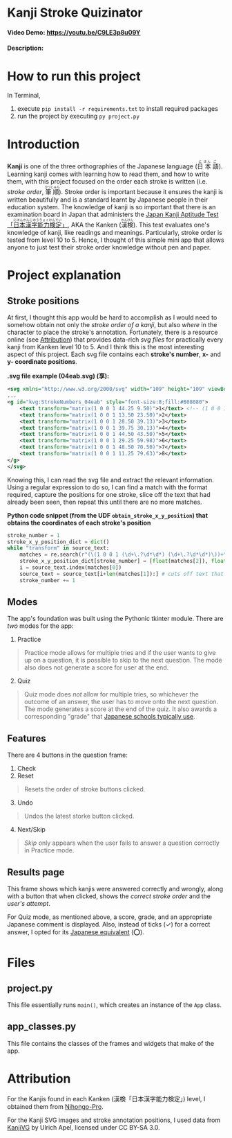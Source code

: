 # Kanji Stroke Quizinator
#### Video Demo: https://youtu.be/C9LE3p8u09Y
#### Description:
# How to run this project
In Terminal,
1. execute ```pip install -r requirements.txt``` to install required packages
2. run the project by executing ```py project.py```

# Introduction
**Kanji** is one of the three orthographies of the Japanese language (<ruby><rb>日</rb><rt>に</rt> <rb>本</rb><rt>ほん</rt> <rb>語</rb><rt>ご</rt></ruby>). Learning kanji comes with learning how to read them, and how to write them, with this project focused on the order each stroke is written (i.e. *stroke order*, <ruby><rb>筆順</rb><rt>ひつじゅん</rt></ruby>). Stroke order is important because it ensures the kanji is written beautifully and is a standard learnt by Japanese people in their education system. The knowledge of kanji is so important that there is an examination board in Japan that administers the [Japan Kanji Aptitude Test「<ruby><rb>日本漢字能力検定</rb><rt>にほんかんじのうりょくけんてい</rt></ruby>」](https://www.kanken.or.jp/kanken/), AKA the Kanken (<ruby><rb>漢検</rb><rt>かんけん</rt></ruby>). This test evaluates one's knowledge of kanji, like readings and meanings. Particularly, stroke order is tested from level 10 to 5. Hence, I thought of this simple mini app that allows anyone to just test their stroke order knowledge without pen and paper.

# Project explanation
## Stroke positions
At first, I thought this app would be hard to accomplish as I would need to somehow obtain not only the *stroke order of a kanji*, but also *where* in the character to place the stroke's annotation. Fortunately, there is a resource online (see [Attribution](#attribution)) that provides data-rich *svg files* for practically every kanji from Kanken level 10 to 5. And I think this is the most interesting aspect of this project. Each svg file contains each **stroke's number**, **x-** and **y- coordinate positions**.

**.svg file example (04eab.svg) (享):**
```svg
<svg xmlns="http://www.w3.org/2000/svg" width="109" height="109" viewBox="0 0 109 109">
...
<g id="kvg:StrokeNumbers_04eab" style="font-size:8;fill:#808080">
	<text transform="matrix(1 0 0 1 44.25 9.50)">1</text> <!-- (1 0 0 1 44.25 9.50) is an example of the match the re is looking for-->
	<text transform="matrix(1 0 0 1 13.50 23.50)">2</text>
	<text transform="matrix(1 0 0 1 28.50 39.13)">3</text>
	<text transform="matrix(1 0 0 1 39.75 30.13)">4</text>
	<text transform="matrix(1 0 0 1 44.50 43.50)">5</text>
	<text transform="matrix(1 0 0 1 29.25 59.98)">6</text>
	<text transform="matrix(1 0 0 1 48.50 70.50)">7</text>
	<text transform="matrix(1 0 0 1 11.25 79.63)">8</text>
</g>
</svg>
```

Knowing this, I can read the svg file and extract the relevant information. Using a regular expression to do so, I can find a match with the format required, capture the positions for one stroke, slice off the text that had already been seen, then repeat this until there are no more matches.

**Python code snippet (from the UDF ```obtain_stroke_x_y_position```) that obtains the coordinates of each stroke's position**
```py
stroke_number = 1
stroke_x_y_position_dict = dict()
while "transform" in source_text:
    matches = re.search(r"(\(1 0 0 1 (\d+\.?\d*\d*) (\d+\.?\d*\d*)\))+", source_text)
    stroke_x_y_position_dict[stroke_number] = [float(matches[2]), float(matches[3])] # x-, y- coordinates
    i = source_text.index(matches[0])
    source_text = source_text[i+len(matches[1]):] # cuts off text that a match has been found previously
    stroke_number += 1
```

## Modes
The app's foundation was built using the Pythonic tkinter module. There are *two* modes for the app:
1. Practice
> Practice mode allows for multiple tries and if the user wants to give up on a question, it is possible to skip to the next question. The mode also does not generate a score for user at the end.
2. Quiz
> Quiz mode does *not* allow for multiple tries, so whichever the outcome of an answer, the user has to move onto the next question. The mode generates a score at the end of the quiz. It also awards a corresponding "grade" that [Japanese schools typically use](https://en.wikipedia.org/wiki/Academic_grading_in_Japan).

## Features
There are 4 buttons in the question frame:
1. Check
2. Reset
> Resets the order of stroke buttons clicked.
3. Undo
> Undos the latest storke button clicked.
4. Next/Skip
> *Skip* only appears when the user fails to answer a question correctly in Practice mode.

## Results page
This frame shows which kanjis were answered correctly and wrongly, along with a button that when clicked, shows the *correct stroke order* and the *user's attempt*.

For Quiz mode, as mentioned above, a score, grade, and an appropriate Japanese comment is displayed. Also, instead of ticks (✓) for a correct answer, I opted for its [Japanese equivalent](https://en.wikipedia.org/wiki/O_mark) (⭕️).

# Files
## project.py
This file essentially runs ```main()```, which creates an instance of the ```App``` class.

## app_classes.py
This file contains the classes of the frames and widgets that make of the app.

# Attribution
For the Kanjis found in each Kanken (漢検「日本漢字能力検定」) level, I obtained them from [Nihongo-Pro](https://www.nihongo-pro.com/kanji-pal/list/kanken).

For the Kanji SVG images and stroke annotation positions, I used data from [KanjiVG](https://kanjivg.tagaini.net/) by Ulrich Apel, licensed under CC BY-SA 3.0.